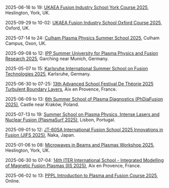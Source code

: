 2025-06-16 to 19: [UKAEA Fusion Industry School York Course 2025](https://fusion-cdt.ac.uk/fusion-industry-school/), Heslington, York, UK.

2025-09-29 to 10-02: [UKAEA Fusion Industry School Oxford Course 2025](https://fusion-cdt.ac.uk/fusion-industry-school/), Oxford, UK.

2025-07-14 to 24: [Culham Plasma Physics Summer School 2025](https://culhamsummerschool.org.uk/), Culham Campus, Oxon, UK.

2025-09-08 to 12: [IPP Summer University for Plasma Physics and Fusion Research 2025](https://www.ipp.mpg.de/summeruni), Garching near Munich, Germany.

2025-05-07 to 15: [Karlsruhe International Summer School on Fusion Technologies 2025](https://summerschool.fusion.kit.edu/), Karlsruhe, Germany.

2025-06-30 to 07-25: [13th Advanced School Festival De Théorie 2025 Turbulent Boundary Layers](https://festival-theorie.org/), Aix en Provence, France.

2025-06-09 to 13: [6th Summer School of Plasma Diagnostics (PhDiaFusion 2025)](https://phdia2025.ifj.edu.pl/), Castle near Kraków, Poland.

2025-07-13 to 19: [Summer School on Plasma Physics, Intense Lasers and Nuclear Fusion (PlasmaSurf 2025)](https://plasmasurf.tecnico.ulisboa.pt/), Lisbon, Portugal.

2025-09-01 to 12: [JT-60SA International Fusion School 2025 Innovations in Fusion (JIFS 2025)](https://indico.euro-fusion.org/event/3385/), Naka, Japan.

2025-01-06 to 08: [Microwaves in Beams and Plasmas Workshop 2025](https://indico.ukaea.uk/event/364/), Heslington, York, UK.

2025-06-30 to 07-04: [14th ITER International School - Integrated Modelling of Magnetic Fusion Plasmas (IIS 2025)](https://iis2025.sciencesconf.org/), Aix en Provence, France.

2025-06-02 to 13: [PPPL Introduction to Plasma and Fusion Course 2025](https://suli.pppl.gov/2025/course/), Online.

